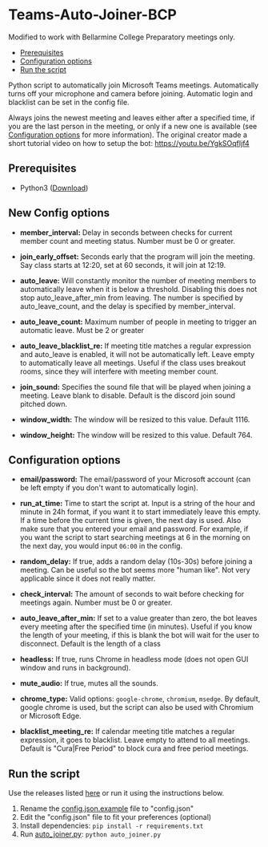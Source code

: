 # Teams-Auto-Joiner-BCP

Modified to work with Bellarmine College Preparatory meetings only.

- [Prerequisites](#prerequisites)
- [Configuration options](#configuration-options)
- [Run the script](#run-the-script)

Python script to automatically join Microsoft Teams meetings.
Automatically turns off your microphone and camera before joining.
Automatic login and blacklist can be set in the config file.

Always joins the newest meeting and leaves either after a specified time, if you are the last person in the meeting, or only if a new one is available (see [Configuration options](#configuration-options) for more information).
The original creator made a short tutorial video on how to setup the bot: https://youtu.be/YgkSOqfIjf4

## Prerequisites

 - Python3 ([Download](https://www.python.org/downloads/))

## New Config options

- **member_interval:**
Delay in seconds between checks for current member count and meeting status.
Number must be 0 or greater.

- **join_early_offset:**
Seconds early that the program will join the meeting.
Say class starts at 12:20, set at 60 seconds, it will join at 12:19.

- **auto_leave:**
Will constantly monitor the number of meeting members to automatically leave when it is below a threshold.
Disabling this does not stop auto_leave_after_min from leaving.
The number is specified by auto_leave_count, and the delay is specified by member_interval.

- **auto_leave_count:**
Maximum number of people in meeting to trigger an automatic leave. Must be 2 or greater

- **auto_leave_blacklist_re:**
If meeting title matches a regular expression and auto_leave is enabled, it will not be automatically left.
Leave empty to automatically leave all meetings.
Useful if the class uses breakout rooms, since they will interfere with meeting member count.

- **join_sound:**
Specifies the sound file that will be played when joining a meeting.
Leave blank to disable.
Default is the discord join sound pitched down.

- **window_width:**
The window will be resized to this value. Default 1116.

- **window_height:**
The window will be resized to this value. Default 764.

## Configuration options
  
- **email/password:**
The email/password of your Microsoft account (can be left empty if you don't want to automatically login).

- **run_at_time:**
Time to start the script at.
Input is a string of the hour and minute in 24h format, if you want it to start immediately leave this empty.
If a time before the current time is given, the next day is used.
Also make sure that you entered your email and password.
For example, if you want the script to start searching meetings at 6 in the morning on the next day, you would input `06:00` in the config.

- **random_delay:**
If true, adds a random delay (10s-30s) before joining a meeting.
Can be useful so the bot seems more "human like".
Not very applicable since it does not really matter.

- **check_interval:**
The amount of seconds to wait before checking for meetings again. Number must be 0 or greater.

- **auto_leave_after_min:**
If set to a value greater than zero, the bot leaves every meeting after the specified time (in minutes).
Useful if you know the length of your meeting, if this is blank the bot will wait for the user to disconnect.
Default is the length of a class

- **headless:**
If true, runs Chrome in headless mode (does not open GUI window and runs in background).

- **mute_audio:**
If true, mutes all the sounds.

- **chrome_type:**
Valid options: `google-chrome`, `chromium`, `msedge`.
By default, google chrome is used, but the script can also be used with Chromium or Microsoft Edge.

- **blacklist_meeting_re:**
If calendar meeting title matches a regular expression, it goes to blacklist.
Leave empty to attend to all meetings.
Default is "Cura|Free Period" to block cura and free period meetings.

## Run the script

Use the releases listed [here](https://github.com/bhackel/Teams-Auto-Joiner-BCP/releases) or run it using the instructions below.

 1. Rename the [config.json.example](config.json.example) file to "config.json"
 2. Edit the "config.json" file to fit your preferences (optional)
 3. Install dependencies:   ```pip install -r requirements.txt```
 4. Run [auto_joiner.py](auto_joiner.py): `python auto_joiner.py`
